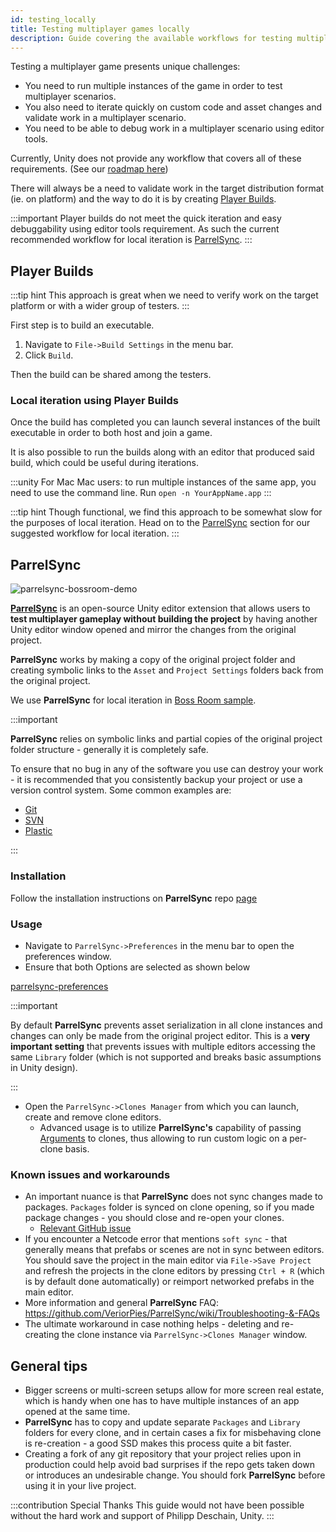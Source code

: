 ```yaml
---
id: testing_locally
title: Testing multiplayer games locally
description: Guide covering the available workflows for testing multiplayer games locally.
---
```

Testing a multiplayer game presents unique challenges:
 - You need to run multiple instances of the game in order to test multiplayer scenarios. 
 - You also need to iterate quickly on  custom code and asset changes and validate  work in a multiplayer scenario.
 - You need to be able to debug  work in a multiplayer scenario using editor tools.

Currently, Unity does not provide any workflow that covers all of these requirements. (See our [roadmap here](https://unity.com/roadmap/unity-platform/multiplayer-networking))

There will always be a need to validate work in the target distribution format (ie. on platform) and the way to do it is by creating [Player Builds](#player-builds). 

:::important
Player builds do not meet the quick iteration and easy debuggability using editor tools requirement. As such the current recommended workflow for local iteration is [ParrelSync](#parrelsync).
:::

## Player Builds

:::tip hint
This approach is great when we need to verify work on the target platform or with a wider group of testers.
:::

First step is to build an executable. 

1. Navigate to  `File->Build Settings` in the menu bar.
1. Click `Build`.

Then the build can be shared among the testers.

### Local iteration using Player Builds

Once the build has completed you can launch several instances of the built executable in order to both host and join a game.

It is also possible to run the builds along with an editor that produced said build, which could be useful during iterations.

:::unity For Mac
Mac users: to run multiple instances of the same app, you need to use the command line.
Run `open -n YourAppName.app`
:::

:::tip hint
Though functional, we find this approach to be somewhat slow for the purposes of local iteration. Head on to the [ParrelSync](#parrelsync) section for our suggested workflow for local iteration.
:::

## ParrelSync
![parrelsync-bossroom-demo](../../../static/img/parrelsync-bossroom-demo.gif)

[**ParrelSync**](https://github.com/VeriorPies/ParrelSync) is an open-source Unity editor extension that allows users to **test multiplayer gameplay without building the project** by having another Unity editor window opened and mirror the changes from the original project. 

**ParrelSync** works by making a copy of the original project folder and creating symbolic links to the `Asset` and `Project Settings` folders back from the original project.

We use **ParrelSync** for local iteration in [Boss Room sample](https://github.com/Unity-Technologies/com.unity.multiplayer.samples.coop/).

:::important

**ParrelSync** relies on symbolic links and partial copies of the original project folder structure - generally it is completely safe. 

To ensure that no bug in any of the software you use can destroy your work - it is recommended that you consistently backup your project or use a version control system. Some common examples are:
- [Git](https://git-scm.com/)
- [SVN](https://subversion.apache.org/)
- [Plastic](https://www.plasticscm.com/)

:::

### Installation

Follow the installation instructions on **ParrelSync** repo [page](https://github.com/VeriorPies/ParrelSync#installation)

### Usage
 - Navigate to `ParrelSync->Preferences` in the menu bar to open the preferences window.
 - Ensure that both Options are selected as shown below
  
[parrelsync-preferences](../)

:::important

By default **ParrelSync** prevents asset serialization in all clone instances and changes can only be made from the original project editor. This is a **very important setting** that prevents issues with multiple editors accessing the same `Library` folder (which is not supported and breaks basic assumptions in Unity design).

:::

 - Open the `ParrelSync->Clones Manager` from which you can launch, create and remove clone editors.
	 - Advanced usage is to utilize **ParrelSync's** capability of passing [Arguments](https://github.com/VeriorPies/ParrelSync/wiki/Argument) to clones, thus allowing to run custom logic on a per-clone basis.

### Known issues and workarounds
 - An important nuance is that **ParrelSync** does not sync changes made to packages. `Packages` folder is synced on clone opening, so if you made package changes - you should close and re-open your clones.
   - [Relevant GitHub issue](https://github.com/VeriorPies/ParrelSync/issues/48)
 - If you encounter a Netcode error that mentions `soft sync` - that generally means that prefabs or scenes are not in sync between editors. You should save the project in the main editor via `File->Save Project` and refresh the projects in the clone editors by pressing `Ctrl + R` (which is by default done automatically) or reimport networked prefabs in the main editor.
 - More information and general **ParrelSync** FAQ: https://github.com/VeriorPies/ParrelSync/wiki/Troubleshooting-&-FAQs
 - The ultimate workaround in case nothing helps - deleting and re-creating the clone instance via `ParrelSync->Clones Manager` window.

## General tips
 - Bigger screens or multi-screen setups allow for more screen real estate, which is handy when one has to have multiple instances of an app opened at the same time.
 - **ParrelSync** has to copy and update separate `Packages` and `Library` folders for every clone, and in certain cases a fix for misbehaving clone is re-creation - a good SSD makes this process quite a bit faster.
 - Creating a fork of any git repository that your project relies upon in production could help avoid bad surprises if the repo gets taken down or introduces an undesirable change. You should fork **ParrelSync** before using it in your live project.

:::contribution Special Thanks
This guide would not have been possible without the hard work and support of Philipp Deschain, Unity. 
:::